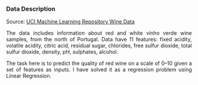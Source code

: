 <h3> Data Description</h3>

Source: [UCI Machine Learning Repository Wine Data](https://archive.ics.uci.edu/ml/datasets/wine+quality)

<p align="justify">The data includes information about red and white vinho verde wine samples, from the north of Portugal. Data have 11 features: fixed acidity, volatile acidity, citric acid, residual sugar, chlorides, free sulfur dioxide, total sulfur dioxide, density, pH, sulphates, alcohol.<p/>

<p align="justify">The task here is to predict the quality of red wine on a scale of 0–10 given a set of features as inputs. I have solved it as a regression problem using Linear Regression.<p/>
